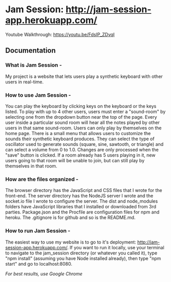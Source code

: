 # Jam Session: <a href="http://jam-session-app.herokuapp.com/">http://jam-session-app.herokuapp.com/</a>

Youtube Walkthrough: <a href="https://youtu.be/FdsIP_ZDvqI">https://youtu.be/FdsIP_ZDvqI</a>

## Documentation

### What is Jam Session -
My project is a website that lets users play a synthetic keyboard with other users in real-time. 

### How to use Jam Session -
You can play the keyboard by clicking keys on the keyboard or the keys listed. To play with up to 4 other users, users must enter a "sound-room" by selecting one from the dropdown button near the top of the page. Every user inside a particular sound room will hear all the notes played by other users in that same sound-room. Users can only play by themselves on the home page. There is a small menu that allows users to customize the sounds their synthetic keyboard produces. They can select the type of oscillator used to generate sounds (square, sine, sawtooth, or triangle) and can select a volume from 0 to 1.0. Changes are only processed when the "save" button is clicked. If a room already has 5 users playing in it, new users going to that room will be unable to join, but can still play by themselves in that room.

### How are the files organized -
The browser directory has the JavaScript and CSS files that I wrote for the front-end. The server directory has the NodeJS server I wrote and the socket.io file I wrote to configure the server. The dist and node_modules folders have JavaScript libraries that I installed or downloaded from 3rd parties. Package.json and the Procfile are configuration files for npm and heroku. The .gitignore is for github and so is the README.md.

### How to run Jam Session -
The easiest way to use my website is to go to it's deployment: http://jam-session-app.herokuapp.com/. If you want to run it locally, use your terminal to navigate to the jam_session directory 
(or whatever you called it), type "npm install" (assuming you have Node installed already), then type "npm start" and go to localhost:8080.


*For best results, use Google Chrome*
